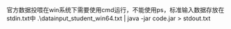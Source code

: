 官方数据投喂在win系统下需要使用cmd运行，不能使用ps，标准输入数据存放在stdin.txt中
.\datainput_student_win64.txt | java -jar code.jar > stdout.txt
